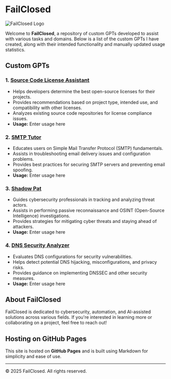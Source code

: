 # FailClosed

![FailClosed Logo](/images/failclosed.jpg)

Welcome to **FailClosed**, a repository of custom GPTs developed to assist with various tasks and domains. Below is a list of the custom GPTs I have created, along with their intended functionality and manually updated usage statistics.

## Custom GPTs

### 1. [**Source Code License Assistant**](https://chat.openai.com/g/g-XXXXXXXX)
   - Helps developers determine the best open-source licenses for their projects.
   - Provides recommendations based on project type, intended use, and compatibility with other licenses.
   - Analyzes existing source code repositories for license compliance issues.
   - **Usage:** <span contenteditable="true" id="source-code-license-usage">Enter usage here</span>

### 2. [**SMTP Tutor**](https://chat.openai.com/g/g-XXXXXXXX)
   - Educates users on Simple Mail Transfer Protocol (SMTP) fundamentals.
   - Assists in troubleshooting email delivery issues and configuration problems.
   - Provides best practices for securing SMTP servers and preventing email spoofing.
   - **Usage:** <span contenteditable="true" id="smtp-tutor-usage">Enter usage here</span>

### 3. [**Shadow Pat**](https://chat.openai.com/g/g-XXXXXXXX)
   - Guides cybersecurity professionals in tracking and analyzing threat actors.
   - Assists in performing passive reconnaissance and OSINT (Open-Source Intelligence) investigations.
   - Provides strategies for mitigating cyber threats and staying ahead of attackers.
   - **Usage:** <span contenteditable="true" id="shadow-pat-usage">Enter usage here</span>

### 4. [**DNS Security Analyzer**](https://chat.openai.com/g/g-XXXXXXXX)
   - Evaluates DNS configurations for security vulnerabilities.
   - Helps detect potential DNS hijacking, misconfigurations, and privacy risks.
   - Provides guidance on implementing DNSSEC and other security measures.
   - **Usage:** <span contenteditable="true" id="dns-security-usage">Enter usage here</span>

## About FailClosed
FailClosed is dedicated to cybersecurity, automation, and AI-assisted solutions across various fields. If you're interested in learning more or collaborating on a project, feel free to reach out!

## Hosting on GitHub Pages
This site is hosted on **GitHub Pages** and is built using Markdown for simplicity and ease of use.

---

© 2025 FailClosed. All rights reserved.
